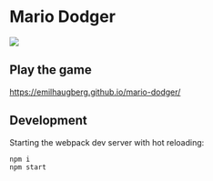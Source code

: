 # Mario Dodger

![](https://media.giphy.com/media/kT9Xpp5x4IQjm/giphy.gif)

## Play the game
https://emilhaugberg.github.io/mario-dodger/

##  Development
Starting the webpack dev server with hot reloading:
```bash
npm i 
npm start
```

